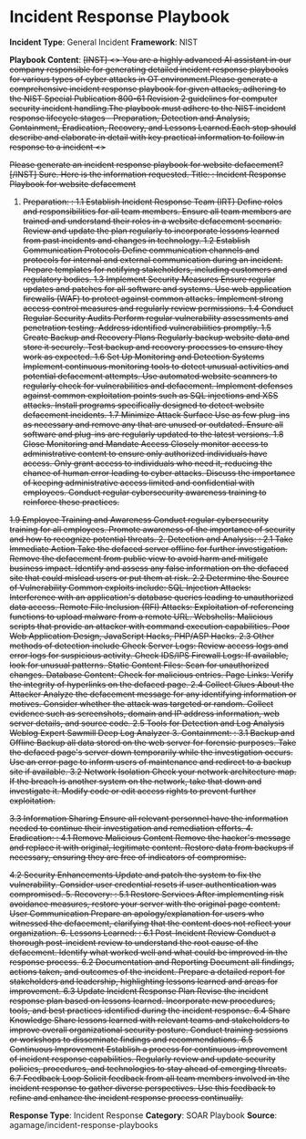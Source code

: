 # Incident Response Playbook

**Incident Type**: General Incident
**Framework**: NIST

**Playbook Content**:
<s>[INST] <<SYS>>
You are a highly advanced AI assistant in our company responsible for generating detailed incident response playbooks for various types of cyber attacks in OT environment.Please generate a comprehensive incident response playbook for given attacks, adhering to the NIST Special Publication 800-61 Revision 2 guidelines for computer security incident handling.The playbook must adhere to the NIST incident response lifecycle stages - Preparation, Detection and Analysis, Containment, Eradication, Recovery, and Lessons Learned.Each step should describe and elaborate in detail with key practical information to follow in response to a incident
<</SYS>>

Please generate an incident response playbook for website defacement? [/INST] Sure. Here is the information requested.
Title: : Incident Response Playbook for website defacement
1. Preparation: : 1.1 Establish Incident Response Team (IRT)
Define roles and responsibilities for all team members.
Ensure all team members are trained and understand their roles in a website defacement scenario. Review and update the plan regularly to incorporate lessons learned from past incidents and changes in technology.
1.2 Establish Communication Protocols
Define communication channels and protocols for internal and external communication during an incident.
Prepare templates for notifying stakeholders, including customers and regulatory bodies.
1.3 Implement Security Measures
Ensure regular updates and patches for all software and systems.
Use web application firewalls (WAF) to protect against common attacks.
Implement strong access control measures and regularly review permissions.
1.4 Conduct Regular Security Audits
Perform regular vulnerability assessments and penetration testing.
Address identified vulnerabilities promptly.
1.5 Create Backup and Recovery Plans
Regularly backup website data and store it securely.
Test backup and recovery processes to ensure they work as expected.
1.6 Set Up Monitoring and Detection Systems
Implement continuous monitoring tools to detect unusual activities and potential defacement attempts.
Use automated website scanners to regularly check for vulnerabilities and defacement.
Implement defenses against common exploitation points such as SQL injections and XSS attacks.
Install programs specifically designed to detect website defacement incidents.
1.7 Minimize Attack Surface
Use as few plug-ins as necessary and remove any that are unused or outdated.
Ensure all software and plug-ins are regularly updated to the latest versions.
1.8 Close Monitoring and Mandate Access
Closely monitor access to administrative content to ensure only authorized individuals have access.
Only grant access to individuals who need it, reducing the chance of human error leading to cyber attacks.
Discuss the importance of keeping administrative access limited and confidential with employees.
Conduct regular cybersecurity awareness training to reinforce these practices.

1.9 Employee Training and Awareness
Conduct regular cybersecurity training for all employees.
Promote awareness of the importance of security and how to recognize potential threats.
2. Detection and Analysis: : 2.1 Take Immediate Action
Take the defaced server offline for further investigation.
Remove the defacement from public view to avoid harm and mitigate business impact.
Identify and assess any false information on the defaced site that could mislead users or put them at risk.
2.2 Determine the Source of Vulnerability
Common exploits include:
SQL Injection Attacks: Interference with an application's database queries leading to unauthorized data access.
Remote File Inclusion (RFI) Attacks: Exploitation of referencing functions to upload malware from a remote URL.
Webshells: Malicious scripts that provide an attacker with command execution capabilities.
Poor Web Application Design, JavaScript Hacks, PHP/ASP Hacks.
2.3 Other methods of detection include
Check Server Logs: Review access logs and error logs for suspicious activity.
Check IDS/IPS Firewall Logs: If available, look for unusual patterns.
Static Content Files: Scan for unauthorized changes.
Database Content: Check for malicious entries.
Page Links: Verify the integrity of hyperlinks on the defaced page.
2.4 Collect Clues About the Attacker
Analyze the defacement message for any identifying information or motives.
Consider whether the attack was targeted or random.
Collect evidence such as screenshots, domain and IP address information, web server details, and source code.
2.5 Tools for Detection and Log Analysis
Weblog Expert
Sawmill
Deep Log Analyzer
3. Containment: : 3.1 Backup and Offline
Backup all data stored on the web server for forensic purposes.
Take the defaced page's server down temporarily while the investigation occurs.
Use an error page to inform users of maintenance and redirect to a backup site if available.
3.2 Network Isolation
Check your network architecture map. If the breach is another system on the network, take that down and investigate it.
Modify code or edit access rights to prevent further exploitation.

3.3 Information Sharing
Ensure all relevant personnel have the information needed to continue their investigation and remediation efforts.
4. Eradication: : 4.1 Remove Malicious Content
Remove the hacker's message and replace it with original, legitimate content.
Restore data from backups if necessary, ensuring they are free of indicators of compromise.


4.2 Security Enhancements
Update and patch the system to fix the vulnerability.
Consider user credential resets if user authentication was compromised.
5. Recovery: : 5.1 Restore Services
After implementing risk avoidance measures, restore your server with the original page content.
User Communication
Prepare an apology/explanation for users who witnessed the defacement, clarifying that the content does not reflect your organization.
6. Lessons Learned: : 6.1  Post-Incident Review
Conduct a thorough post-incident review to understand the root cause of the defacement.
Identify what worked well and what could be improved in the response process.
6.2 Documentation and Reporting
Document all findings, actions taken, and outcomes of the incident.
Prepare a detailed report for stakeholders and leadership, highlighting lessons learned and areas for improvement.
6.3 Update Incident Response Plan
Revise the incident response plan based on lessons learned.
Incorporate new procedures, tools, and best practices identified during the incident response.
6.4 Share Knowledge
Share lessons learned with relevant teams and stakeholders to improve overall organizational security posture.
Conduct training sessions or workshops to disseminate findings and recommendations.
6.5 Continuous Improvement
Establish a process for continuous improvement of incident response capabilities.
Regularly review and update security policies, procedures, and technologies to stay ahead of emerging threats.
6.7 Feedback Loop
Solicit feedback from all team members involved in the incident response to gather diverse perspectives.
Use this feedback to refine and enhance the incident response process continually.</s>



**Response Type**: Incident Response
**Category**: SOAR Playbook
**Source**: agamage/incident-response-playbooks

